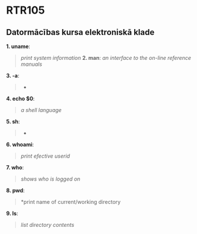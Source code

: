 # RTR105
## Datormācības kursa elektroniskā klade


**1. uname**:
 > *print system information*
**2. man**:
 > *an interface to the on-line reference manuals*

**3. -a**:
 > *

**4. echo $0**:
 > *a shell language*

**5. sh**:
 > *

**6. whoami**:
 > *print efective userid*

**7. who**:
 > *shows who is logged on*

**8. pwd**:
 > *print name of current/working directory

**9. ls**:
 > *list directory contents*
